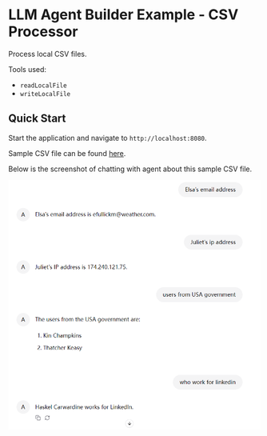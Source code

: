 # LLM Agent Builder Example - CSV Processor

Process local CSV files.

Tools used:

* `readLocalFile`
* `writeLocalFile`

## Quick Start

Start the application and navigate to `http://localhost:8080`.

Sample CSV file can be found [here](test_data/input/users.csv).

Below is the screenshot of chatting with agent about this sample CSV file.

![CSV processor](./csv-processor.png)